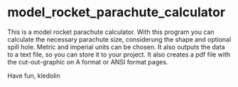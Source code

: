 # model_rocket_parachute_calculator

This is a model rocket parachute calculator.
With this program you can calculate the necessary parachute size, considerung the shape and optional spill hole.
Metric and imperial units can be chosen.
It also outputs the data to a text file, so you can store it to your project.
It also creates a pdf file with the cut-out-graphic on A format or ANSI format pages.

Have fun, kledolin
